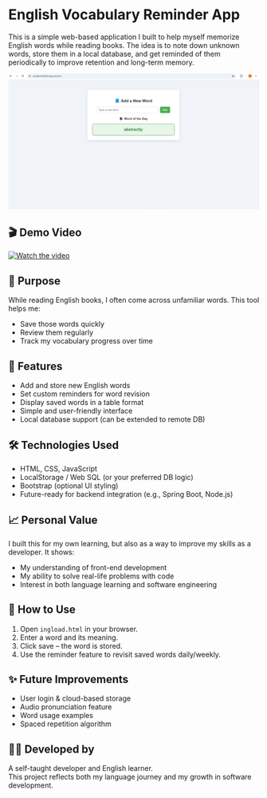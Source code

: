 # English Vocabulary Reminder App

This is a simple web-based application I built to help myself memorize English words while reading books. The idea is to note down unknown words, store them in a local database, and get reminded of them periodically to improve retention and long-term memory.

![App Screenshot](screenshot.png)

## 🎬 Demo Video

[![Watch the video](https://img.youtube.com/vi/YOUTUBE_VIDEO_ID/0.jpg)](https://youtu.be/d43lPdUxMIA)

## 🎯 Purpose

While reading English books, I often come across unfamiliar words. This tool helps me:
- Save those words quickly
- Review them regularly
- Track my vocabulary progress over time

## 🚀 Features

- Add and store new English words
- Set custom reminders for word revision
- Display saved words in a table format
- Simple and user-friendly interface
- Local database support (can be extended to remote DB)

## 🛠️ Technologies Used

- HTML, CSS, JavaScript
- LocalStorage / Web SQL (or your preferred DB logic)
- Bootstrap (optional UI styling)
- Future-ready for backend integration (e.g., Spring Boot, Node.js)

## 📈 Personal Value

I built this for my own learning, but also as a way to improve my skills as a developer. It shows:
- My understanding of front-end development
- My ability to solve real-life problems with code
- Interest in both language learning and software engineering

## 📂 How to Use

1. Open `ingload.html` in your browser.
2. Enter a word and its meaning.
3. Click save – the word is stored.
4. Use the reminder feature to revisit saved words daily/weekly.

## ✨ Future Improvements

- User login & cloud-based storage
- Audio pronunciation feature
- Word usage examples
- Spaced repetition algorithm

## 👨‍💻 Developed by

A self-taught developer and English learner.  
This project reflects both my language journey and my growth in software development.

